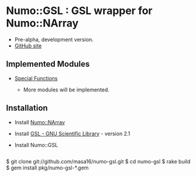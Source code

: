 # Numo::GSL : GSL wrapper for Numo::NArray

* Pre-alpha, development version.
* [GitHub site](https://github.com/masa16/numo-gsl)

## Implemented Modules

* [Special Functions](http://masa16.github.io/numo-gsl/ref/sf/Numo/GSL/Sf.html)

  * More modules will be implemented.

## Installation

* Install [Numo::NArray](https://github.com/masa16/numo-narray)
* Install [GSL - GNU Scientific Library](http://www.gnu.org/software/gsl/) - version 2.1

* Install Numo::GSL
  ```shell
$ git clone git://github.com/masa16/numo-gsl.git
$ cd numo-gsl
$ rake build
$ gem install pkg/numo-gsl-*.gem
```
